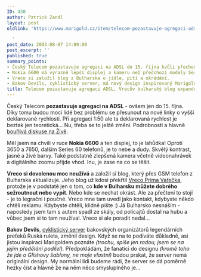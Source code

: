 ```yaml
---
ID: 430
author: Patrick Zandl
layout: post
oldlink: 'https://www.marigold.cz/item/telecom-pozastavuje-agregaci-adsl-vrecuv-bulharsky-blog-expanduje-bakov-devils-nove

  '
post_date: 2003-08-07 14:09:00
post_excerpt: ''
published: true
summary_points:
- Český Telecom pozastavuje agregaci na ADSL do 15. října kvůli přechodu na nové linky.
- Nokia 6600 má výrazně lepší displej a kameru než předchozí modely Series 60.
- Vreco si založil blog z Bulharska o jídle, pití a okrádání.
- Bakov Devils, cyklistický server, má nový design inspirovaný Marigoldem.
title: Telecom pozastavuje agregaci ADSL, Vrecův bulharský blog expanduje, Bakov Devils nově
---
```


<p>
Český Telecom <STRONG>pozastavuje agregaci na ADSL</STRONG> - ovšem jen do 15. října. Díky&#160;tomu budou moci lidé bez problému se přesunout na nové linky o vyšší deklarované rychlosti. Při agregaci 1:50 ale ta deklarovaná rychlost je beztak jen teoretická... Nu, třeba se to ještě změní. Podrobnosti a hlavně <A href="http://www.zive.cz/h/Bleskovky/AR.asp?ARI=112046&amp;CAI=2097&amp;HID=19" target=_blank>bouřlivá diskuse na Živě</A>. </p>

<p>
Měl jsem na chvíli v ruce <STRONG>Nokia 6600</STRONG> a ten displej, to je lahůdka! Oproti 3650 a 7650, dalším Series 60 telefonů, je to nebe a dudy. Skvělý kontrast, jasné a živé barvy. Také podstatně zlepšená kamera včetně videonahrávek a digitálního zoomu přijde vhod. Inu, je zase na co se těšit. </p>

<p>
<STRONG>Vreco si dovolenou moc neužívá</STRONG> a založil si blog, který přes GSM telefon z Bulharska aktualizuje. Jeho blog už kdosi překřtil <A href="http://www.vreco.cz/" target=_blank>Vreco Prima Vařečka</A>, protože je v podstatě jen o tom, co <STRONG>kde v Bulharsku můžete dobrého sežroutnout nebo vypít</STRONG>. Nebo kde se nechat okrást. Ale za přečtení to stojí - je to legrační i poučné. Vreco mne tam uvedl jako kontakt, kdybyste někdo chtěli reklamu. Kdybyste chtěli, klidně pište :) Já Bulharsko nesnáším - naposledy jsem tam s autem spadl ze skály, od policajtů dostal na hubu a vůbec jsem si to tam neužíval. Vreco si ale poradit nedal...</p>

<p>
<STRONG>Bakov Devils</STRONG>, <A href="http://www.bakovdevils.cz/" target=_blank>cyklistický server</A> bakovských organizátorů legendárních preťeků Ruská ruleta, změnil design. Když se na to podíváte důkladně, asi jistou inspiraci Marigoldem poznáte <EM>(trochu, spíše jen radou, jsem se na jejím předělání podílel). </EM>Předpokládám, že fanatici do designu <EM>(kromě toho že jde o Glishovy šablony, ne moje vlastní)</EM> budou prskat, že server nemá originální design. My normální lidi budeme rádi, že server se dá poměrně hezky číst a hlavně že na něm něco smysluplného je... </p>
